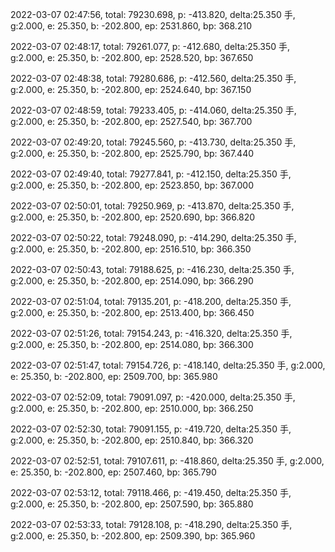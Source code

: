 2022-03-07 02:47:56, total: 79230.698, p: -413.820, delta:25.350 手, g:2.000, e: 25.350, b: -202.800, ep: 2531.860, bp: 368.210

2022-03-07 02:48:17, total: 79261.077, p: -412.680, delta:25.350 手, g:2.000, e: 25.350, b: -202.800, ep: 2528.520, bp: 367.650

2022-03-07 02:48:38, total: 79280.686, p: -412.560, delta:25.350 手, g:2.000, e: 25.350, b: -202.800, ep: 2524.640, bp: 367.150

2022-03-07 02:48:59, total: 79233.405, p: -414.060, delta:25.350 手, g:2.000, e: 25.350, b: -202.800, ep: 2527.540, bp: 367.700

2022-03-07 02:49:20, total: 79245.560, p: -413.730, delta:25.350 手, g:2.000, e: 25.350, b: -202.800, ep: 2525.790, bp: 367.440

2022-03-07 02:49:40, total: 79277.841, p: -412.150, delta:25.350 手, g:2.000, e: 25.350, b: -202.800, ep: 2523.850, bp: 367.000

2022-03-07 02:50:01, total: 79250.969, p: -413.870, delta:25.350 手, g:2.000, e: 25.350, b: -202.800, ep: 2520.690, bp: 366.820

2022-03-07 02:50:22, total: 79248.090, p: -414.290, delta:25.350 手, g:2.000, e: 25.350, b: -202.800, ep: 2516.510, bp: 366.350

2022-03-07 02:50:43, total: 79188.625, p: -416.230, delta:25.350 手, g:2.000, e: 25.350, b: -202.800, ep: 2514.090, bp: 366.290

2022-03-07 02:51:04, total: 79135.201, p: -418.200, delta:25.350 手, g:2.000, e: 25.350, b: -202.800, ep: 2513.400, bp: 366.450

2022-03-07 02:51:26, total: 79154.243, p: -416.320, delta:25.350 手, g:2.000, e: 25.350, b: -202.800, ep: 2514.080, bp: 366.300

2022-03-07 02:51:47, total: 79154.726, p: -418.140, delta:25.350 手, g:2.000, e: 25.350, b: -202.800, ep: 2509.700, bp: 365.980

2022-03-07 02:52:09, total: 79091.097, p: -420.000, delta:25.350 手, g:2.000, e: 25.350, b: -202.800, ep: 2510.000, bp: 366.250

2022-03-07 02:52:30, total: 79091.155, p: -419.720, delta:25.350 手, g:2.000, e: 25.350, b: -202.800, ep: 2510.840, bp: 366.320

2022-03-07 02:52:51, total: 79107.611, p: -418.860, delta:25.350 手, g:2.000, e: 25.350, b: -202.800, ep: 2507.460, bp: 365.790

2022-03-07 02:53:12, total: 79118.466, p: -419.450, delta:25.350 手, g:2.000, e: 25.350, b: -202.800, ep: 2507.590, bp: 365.880

2022-03-07 02:53:33, total: 79128.108, p: -418.290, delta:25.350 手, g:2.000, e: 25.350, b: -202.800, ep: 2509.390, bp: 365.960